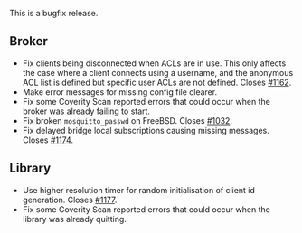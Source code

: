 <!--
.. title: Version 1.5.8 released
.. slug: version-1-5-8-released
.. date: 2019-02-28 17:01:00 UTC
.. tags: Releases
.. category:
.. link:
.. description:
.. type: text
-->

This is a bugfix release.

## Broker
- Fix clients being disconnected when ACLs are in use. This only affects the
  case where a client connects using a username, and the anonymous ACL list is
  defined but specific user ACLs are not defined. Closes [#1162].
- Make error messages for missing config file clearer.
- Fix some Coverity Scan reported errors that could occur when the broker was
  already failing to start.
- Fix broken `mosquitto_passwd` on FreeBSD. Closes [#1032].
- Fix delayed bridge local subscriptions causing missing messages.
  Closes [#1174].

## Library
- Use higher resolution timer for random initialisation of client id
  generation. Closes [#1177].
- Fix some Coverity Scan reported errors that could occur when the library was
  already quitting.

[#1032]: https://github.com/eclipse/mosquitto/issues/1032
[#1162]: https://github.com/eclipse/mosquitto/issues/1162
[#1174]: https://github.com/eclipse/mosquitto/issues/1174
[#1177]: https://github.com/eclipse/mosquitto/issues/1177
